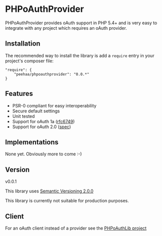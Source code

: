 PHPoAuthProvider
=

PHPoAuthProvider provides oAuth support in PHP 5.4+ and is very easy to integrate with any project which requires an oAuth provider.

Installation
-

The recommended way to install the library is add a `require` entry in your project's composer file:

    "require": {
        "peehaa/phpoauthprovider": "0.0.*"
    }

Features
-

- PSR-0 compliant for easy interoperability
- Secure default settings
- Unit tested
- Support for oAuth 1a ([rfc6749][rfc6749])
- Support for oAuth 2.0 ([spec][oauth1a-spec])

Implementations
-

None yet. Obviously more to come :-)

Version
-

v0.0.1

This library uses [Semantic Versioning 2.0.0][semver]

This library is currently not suitable for production purposes.

Client
-

For an oAuth client instead of a provider see the [PHPoAuthLib project][phpoauthlib]

[phpoauthlib]: https://github.com/Lusitanian/PHPoAuthLib
[rfc6749]: http://tools.ietf.org/html/rfc6749
[oauth1a-spec]: http://oauth.net/core/1.0a/
[semver]: http://semver.org/
